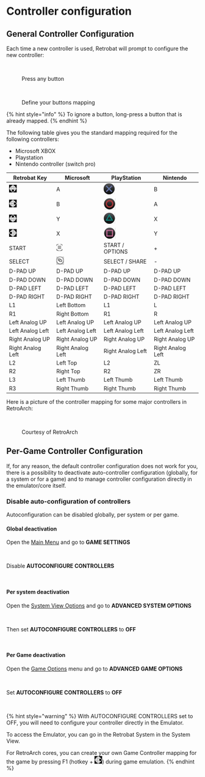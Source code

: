# Controller configuration

## General Controller Configuration

Each time a new controller is used, Retrobat will prompt to configure the new controller:

<figure><img src="https://i.imgur.com/C8T3fn5.png" alt=""><figcaption><p>Press any button</p></figcaption></figure>

<figure><img src="https://i.imgur.com/b3mepeW.png" alt=""><figcaption><p>Define your buttons mapping</p></figcaption></figure>

{% hint style="info" %}
To ignore a button, long-press a button that is already mapped.
{% endhint %}

The following table gives you the standard mapping required for the following controllers:

* Microsoft XBOX
* Playstation
* Nintendo controller (switch pro)

| Retrobat Key                                                                 | Microsoft                                   | PlayStation                              | Nintendo          |
| ---------------------------------------------------------------------------- | ------------------------------------------- | ---------------------------------------- | ----------------- |
| ![A](<../.gitbook/assets/image (1) (2).png>)                                 | A                                           | ![](<../.gitbook/assets/image (11).png>) | B                 |
| ![](<../.gitbook/assets/image (4) (1).png>)                                  | B                                           | ![](<../.gitbook/assets/image (8).png>)  | A                 |
| ![](<../.gitbook/assets/image (3) (1) (2).png>)                              | Y                                           | ![](<../.gitbook/assets/image (7).png>)  | X                 |
| <img src="../.gitbook/assets/image (2) (1) (1).png" alt="" data-size="line"> | X                                           | ![](<../.gitbook/assets/image (10).png>) | Y                 |
| START                                                                        | ![](<../.gitbook/assets/image (5) (1).png>) | START / OPTIONS                          | +                 |
| SELECT                                                                       | ![](<../.gitbook/assets/image (6).png>)     | SELECT / SHARE                           | -                 |
| D-PAD UP                                                                     | D-PAD UP                                    | D-PAD UP                                 | D-PAD UP          |
| D-PAD DOWN                                                                   | D-PAD DOWN                                  | D-PAD DOWN                               | D-PAD DOWN        |
| D-PAD LEFT                                                                   | D-PAD LEFT                                  | D-PAD LEFT                               | D-PAD LEFT        |
| D-PAD RIGHT                                                                  | D-PAD RIGHT                                 | D-PAD RIGHT                              | D-PAD RIGHT       |
| L1                                                                           | Left Bottom                                 | L1                                       | L                 |
| R1                                                                           | Right Bottom                                | R1                                       | R                 |
| Left Analog UP                                                               | Left Analog UP                              | Left Analog UP                           | Left Analog UP    |
| Left Analog Left                                                             | Left Analog Left                            | Left Analog Left                         | Left Analog Left  |
| Right Analog UP                                                              | Right Analog UP                             | Right Analog UP                          | Right Analog UP   |
| Right Analog Left                                                            | Right Analog Left                           | Right Analog Left                        | Right Analog Left |
| L2                                                                           | Left Top                                    | L2                                       | ZL                |
| R2                                                                           | Right Top                                   | R2                                       | ZR                |
| L3                                                                           | Left Thumb                                  | Left Thumb                               | Left Thumb        |
| R3                                                                           | Right Thumb                                 | Right Thumb                              | Right Thumb       |

Here is a picture of the controller mapping for some major controllers in RetroArch:

<figure><img src="https://i.imgur.com/q9Uesov.png" alt=""><figcaption><p>Courtesy of RetroArch</p></figcaption></figure>

## Per-Game Controller Configuration

If, for any reason, the default controller configuration does not work for you, there is a possibility to deactivate auto-controller configuration (globally, for a system or for a game) and to manage controller configuration directly in the emulator/core itself.

### Disable auto-configuration of controllers

Autoconfiguration can be disabled globally, per system or per game.

#### **Global deactivation**

Open the [Main Menu](../navigation/main-menu.md) and go to **GAME SETTINGS**

<figure><img src="https://i.imgur.com/LL6eTfL.png" alt=""><figcaption></figcaption></figure>

Disable **AUTOCONFIGURE CONTROLLERS**

<figure><img src="https://i.imgur.com/USc60bs.png" alt=""><figcaption></figcaption></figure>

#### **Per system d**eactivation

Open the [System View Options](../navigation/view-options.md) and go to **ADVANCED SYSTEM OPTIONS**

<figure><img src="https://i.imgur.com/OwqDv4H.png" alt=""><figcaption></figcaption></figure>

Then set **AUTOCONFIGURE CONTROLLERS** to **OFF**

<figure><img src="https://i.imgur.com/DnYtGMf.png" alt=""><figcaption></figcaption></figure>

#### **Per Game d**eactivation

Open the [Game Options](../navigation/game-options.md) menu and go to **ADVANCED GAME OPTIONS**

<figure><img src="https://i.imgur.com/tUJldiK.png" alt=""><figcaption></figcaption></figure>

Set **AUTOCONFIGURE CONTROLLERS** to **OFF**

<figure><img src="https://i.imgur.com/b6Z10Rc.png" alt=""><figcaption></figcaption></figure>

{% hint style="warning" %}
With AUTOCONFIGURE CONTROLLERS set to OFF, you will need to configure your controller directly in the Emulator.

To access the Emulator, you can go in the Retrobat System in the System View.

For RetroArch cores, you can create your own Game Controller mapping for the game by pressing F1 (hotkey + ![B](<../.gitbook/assets/image (4) (1).png>)) during game emulation.
{% endhint %}
